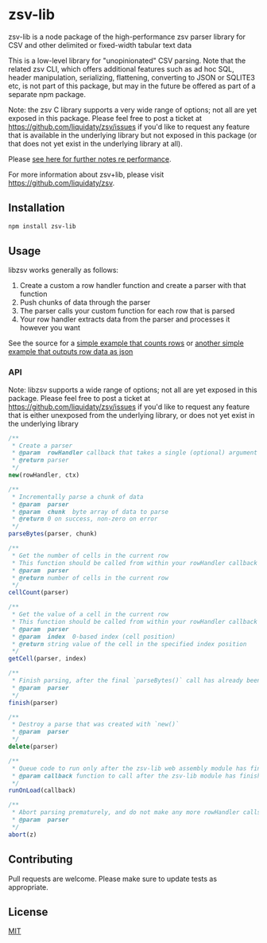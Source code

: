 # zsv-lib

zsv-lib is a node package of the high-performance zsv parser library for CSV and
other delimited or fixed-width tabular text data

This is a low-level library for "unopinionated" CSV parsing. Note that the
related zsv CLI, which offers additional features such as ad hoc SQL, header
manipulation, serializing, flattening, converting to JSON or SQLITE3 etc, is not
part of this package, but may in the future be offered as part of a separate npm
package.

Note: the zsv C library supports a very wide range of options; not all are yet
exposed in this package. Please feel free to post a ticket at
<https://github.com/liquidaty/zsv/issues> if you'd like to request any feature
that is available in the underlying library but not exposed in this package (or
that does not yet exist in the underlying library at all).

Please [see here for further notes re performance](../README.md#Performance).

For more information about zsv+lib, please visit
<https://github.com/liquidaty/zsv>.

## Installation

```bash
npm install zsv-lib
```

## Usage

libzsv works generally as follows:

1. Create a custom a row handler function and create a parser with that function
2. Push chunks of data through the parser
3. The parser calls your custom function for each row that is parsed
4. Your row handler extracts data from the parser and processes it however you
   want

See the source for a [simple example that counts rows](test/count.js) or
[another simple example that outputs row data as json](test/select_all.js)

### API

Note: libzsv supports a wide range of options; not all are yet exposed in this
package. Please feel free to post a ticket at
<https://github.com/liquidaty/zsv/issues> if you'd like to request any feature
that is either unexposed from the underlying library, or does not yet exist in
the underlying library

```js
/**
 * Create a parser
 * @param  rowHandler callback that takes a single (optional) argument
 * @return parser
 */
new(rowHandler, ctx)

/**
 * Incrementally parse a chunk of data
 * @param  parser
 * @param  chunk  byte array of data to parse
 * @return 0 on success, non-zero on error
 */
parseBytes(parser, chunk)

/**
 * Get the number of cells in the current row
 * This function should be called from within your rowHandler callback
 * @param  parser
 * @return number of cells in the current row
 */
cellCount(parser)

/**
 * Get the value of a cell in the current row
 * This function should be called from within your rowHandler callback
 * @param  parser
 * @param  index  0-based index (cell position)
 * @return string value of the cell in the specified index position
 */
getCell(parser, index)

/**
 * Finish parsing, after the final `parseBytes()` call has already been made
 * @param  parser
 */
finish(parser)

/**
 * Destroy a parse that was created with `new()`
 * @param  parser
 */
delete(parser)

/**
 * Queue code to run only after the zsv-lib web assembly module has finished loading
 * @param callback function to call after the zsv-lib module has finished loaded
 */
runOnLoad(callback)

/**
 * Abort parsing prematurely, and do not make any more rowHandler calls
 * @param  parser
 */
abort(z)
```

## Contributing

Pull requests are welcome. Please make sure to update tests as appropriate.

## License

[MIT](https://choosealicense.com/licenses/mit/)
